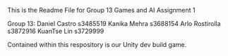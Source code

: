 This is the Readme File for Group 13 Games and AI Assignment 1

Group 13:
Daniel Castro s3485519
Kanika Mehra s3688154
Arlo Rostirolla s3872916
KuanTse Lin s3729999

Contained within this respository is our Unity dev build game.

